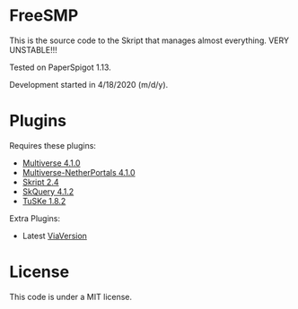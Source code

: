 # FreeSMP
This is the source code to the Skript that manages almost everything. VERY UNSTABLE!!!

Tested on PaperSpigot 1.13.

Development started in 4/18/2020 (m/d/y).

# Plugins
Requires these plugins:
- [Multiverse 4.1.0](https://dev.bukkit.org/projects/multiverse-core/files/2768599/download)
- [Multiverse-NetherPortals 4.1.0](https://dev.bukkit.org/projects/multiverse-netherportals/files/2768602/download)
- [Skript 2.4](https://github.com/SkriptLang/Skript/releases/download/2.4/Skript.jar)
- [SkQuery 4.1.2](https://www.spigotmc.org/resources/skquery-1-9-1-15.36631/)
- [TuSKe 1.8.2](https://www.spigotmc.org/resources/tuske.25136/download?version=192556)

Extra Plugins:
- Latest [ViaVersion](https://www.spigotmc.org/resources/viaversion.19254/)

# License
This code is under a MIT license.
